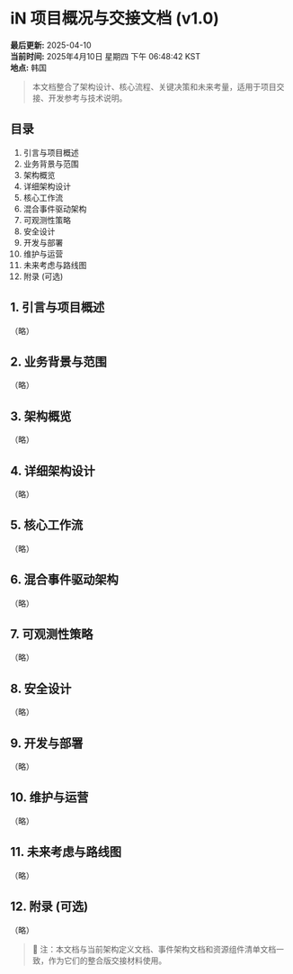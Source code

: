# iN 项目概况与交接文档 (v1.0)
**最后更新:** 2025-04-10  
**当前时间:** 2025年4月10日 星期四 下午 06:48:42 KST  
**地点:** 韩国

> 本文档整合了架构设计、核心流程、关键决策和未来考量，适用于项目交接、开发参考与技术说明。

## 目录
1. 引言与项目概述
2. 业务背景与范围
3. 架构概览
4. 详细架构设计
5. 核心工作流
6. 混合事件驱动架构
7. 可观测性策略
8. 安全设计
9. 开发与部署
10. 维护与运营
11. 未来考虑与路线图
12. 附录 (可选)

## 1. 引言与项目概述
（略）

## 2. 业务背景与范围
（略）

## 3. 架构概览
（略）

## 4. 详细架构设计
（略）

## 5. 核心工作流
（略）

## 6. 混合事件驱动架构
（略）

## 7. 可观测性策略
（略）

## 8. 安全设计
（略）

## 9. 开发与部署
（略）

## 10. 维护与运营
（略）

## 11. 未来考虑与路线图
（略）

## 12. 附录 (可选)
（略）

> 📎 注：本文档与当前架构定义文档、事件架构文档和资源组件清单文档一致，作为它们的整合版交接材料使用。